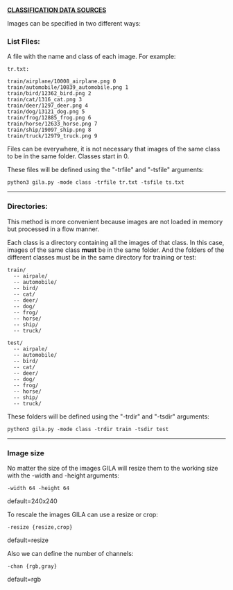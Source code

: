 <span style="text-decoration:underline;">**CLASSIFICATION DATA SOURCES**<span>

Images can be specified in two different ways:

### List Files:

A file with the name and class of each image. For example:

~~~
tr.txt:

train/airplane/10008_airplane.png 0
train/automobile/10839_automobile.png 1
train/bird/12362_bird.png 2
train/cat/1316_cat.png 3
train/deer/1297_deer.png 4
train/dog/13121_dog.png 5
train/frog/12885_frog.png 6
train/horse/12633_horse.png 7
train/ship/19097_ship.png 8
train/truck/12979_truck.png 9
~~~

Files can be everywhere, it is not necessary that images of the same class to be in the same folder. Classes start in 0.

These files will be defined using the "-trfile" and "-tsfile" arguments:

~~~shell
python3 gila.py -mode class -trfile tr.txt -tsfile ts.txt
~~~

***

### Directories:

This method is more convenient because images are not loaded in memory but processed in a flow manner.

Each class is a directory containing all the images of that class. In this case, images of the same class **must** be in the same folder. And the folders of the different classes must be in the same directory for training or test:

~~~
train/
  -- airpale/
  -- automobile/
  -- bird/
  -- cat/
  -- deer/
  -- dog/
  -- frog/
  -- horse/
  -- ship/
  -- truck/

test/
  -- airpale/
  -- automobile/
  -- bird/
  -- cat/
  -- deer/
  -- dog/
  -- frog/
  -- horse/
  -- ship/
  -- truck/
~~~

These folders will be defined using the "-trdir" and "-tsdir" arguments:

~~~shell
python3 gila.py -mode class -trdir train -tsdir test
~~~

***

### Image size

No matter the size of the images GILA will resize them to the working size with the -width and -height arguments:

~~~shell
-width 64 -height 64
~~~
default=240x240

To rescale the images GILA can use a resize or crop:

~~~shell
-resize {resize,crop}
~~~

default=resize

Also we can define the number of channels:

~~~shell
-chan {rgb,gray}  
~~~

default=rgb

